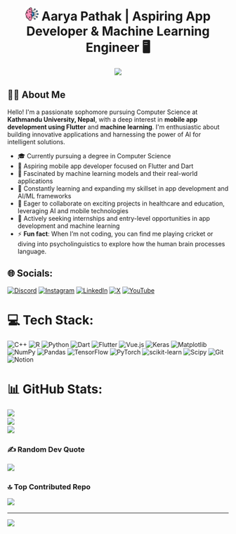 <h1 align="center"><img src="machine-learning.png" width="30"> Aarya Pathak | Aspiring App Developer & Machine Learning Engineer 🖥️</h1>

<p align="center">
  <img src="https://readme-typing-svg.herokuapp.com?lines=Computer+Science+Student;Passionate+App+Developer;Exploring+Machine+Learning;Learning+Adapting+Improvising&center=true&width=380&height=45">
</p>

## 👨‍💻 About Me


Hello! I'm a passionate sophomore pursuing Computer Science at **Kathmandu University, Nepal**, with a deep interest in **mobile app development using Flutter** and **machine learning**. I'm enthusiastic about building innovative applications and harnessing the power of AI for intelligent solutions.

- 🎓 Currently pursuing a degree in Computer Science
- 📱 Aspiring mobile app developer focused on Flutter and Dart
- 🤖 Fascinated by machine learning models and their real-world applications
- 🌱 Constantly learning and expanding my skillset in app development and AI/ML frameworks
- 🤝 Eager to collaborate on exciting projects in healthcare and education, leveraging AI and mobile technologies
- 💼 Actively seeking internships and entry-level opportunities in app development and machine learning
- ⚡ **Fun fact**: When I’m not coding, you can find me playing cricket or diving into psycholinguistics to explore how the human brain processes language.


## 🌐 Socials:
[![Discord](https://img.shields.io/badge/Discord-%237289DA.svg?logo=discord&logoColor=white)](https://discord.gg/1089519387695915078) [![Instagram](https://img.shields.io/badge/Instagram-%23E4405F.svg?logo=Instagram&logoColor=white)](https://instagram.com/rn_pathak_) [![LinkedIn](https://img.shields.io/badge/LinkedIn-%230077B5.svg?logo=linkedin&logoColor=white)](https://linkedin.com/in/aarya-pathak-421aa1269) [![X](https://img.shields.io/badge/X-black.svg?logo=X&logoColor=white)](https://x.com/pathakaarya23) [![YouTube](https://img.shields.io/badge/YouTube-%23FF0000.svg?logo=YouTube&logoColor=white)](https://youtube.com/@aryanpathak23
) 

# 💻 Tech Stack:
![C++](https://img.shields.io/badge/c++-%2300599C.svg?style=for-the-badge&logo=c%2B%2B&logoColor=white) ![R](https://img.shields.io/badge/r-%23276DC3.svg?style=for-the-badge&logo=r&logoColor=white) ![Python](https://img.shields.io/badge/python-3670A0?style=for-the-badge&logo=python&logoColor=ffdd54) ![Dart](https://img.shields.io/badge/dart-%230175C2.svg?style=for-the-badge&logo=dart&logoColor=white) ![Flutter](https://img.shields.io/badge/Flutter-%2302569B.svg?style=for-the-badge&logo=Flutter&logoColor=white) ![Vue.js](https://img.shields.io/badge/vue.js-%2335495e.svg?style=for-the-badge&logo=vuedotjs&logoColor=%234FC08D) ![Keras](https://img.shields.io/badge/Keras-%23D00000.svg?style=for-the-badge&logo=Keras&logoColor=white) ![Matplotlib](https://img.shields.io/badge/Matplotlib-%23ffffff.svg?style=for-the-badge&logo=Matplotlib&logoColor=black) ![NumPy](https://img.shields.io/badge/numpy-%23013243.svg?style=for-the-badge&logo=numpy&logoColor=white) ![Pandas](https://img.shields.io/badge/pandas-%23150458.svg?style=for-the-badge&logo=pandas&logoColor=white) ![TensorFlow](https://img.shields.io/badge/TensorFlow-%23FF6F00.svg?style=for-the-badge&logo=TensorFlow&logoColor=white) ![PyTorch](https://img.shields.io/badge/PyTorch-%23EE4C2C.svg?style=for-the-badge&logo=PyTorch&logoColor=white) ![scikit-learn](https://img.shields.io/badge/scikit--learn-%23F7931E.svg?style=for-the-badge&logo=scikit-learn&logoColor=white) ![Scipy](https://img.shields.io/badge/SciPy-%230C55A5.svg?style=for-the-badge&logo=scipy&logoColor=%white) ![Git](https://img.shields.io/badge/git-%23F05033.svg?style=for-the-badge&logo=git&logoColor=white) ![Notion](https://img.shields.io/badge/Notion-%23000000.svg?style=for-the-badge&logo=notion&logoColor=white)
# 📊 GitHub Stats:
![](https://github-readme-stats.vercel.app/api?username=strontium-rn&theme=radical&hide_border=false&include_all_commits=false&count_private=false)<br/>
![](https://github-readme-streak-stats.herokuapp.com/?user=strontium-rn&theme=radical&hide_border=false)<br/>
![](https://github-readme-stats.vercel.app/api/top-langs/?username=strontium-rn&theme=radical&hide_border=false&include_all_commits=false&count_private=false&layout=compact)

### ✍️ Random Dev Quote
![](https://quotes-github-readme.vercel.app/api?type=horizontal&theme=radical)

### 🔝 Top Contributed Repo
![](https://github-contributor-stats.vercel.app/api?username=strontium-rn&limit=5&theme=dark&combine_all_yearly_contributions=true)

---
[![](https://visitcount.itsvg.in/api?id=strontium-rn&icon=0&color=0)](https://visitcount.itsvg.in)

<!-- Proudly created with GPRM ( https://gprm.itsvg.in ) -->
